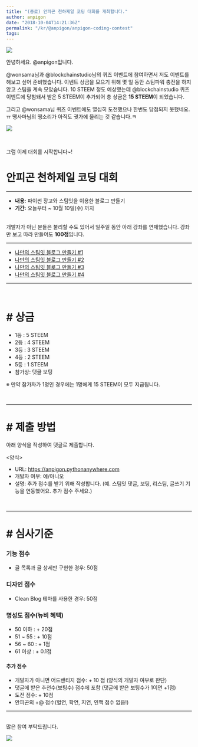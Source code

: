 ```yaml
---
title: "(종료) 안피곤 천하제일 코딩 대회를 개최합니다."
author: anpigon
date: "2018-10-04T14:21:36Z"
permalink: "/kr/@anpigon/anpigon-coding-contest"
tags:
---
```

![](https://imgur.com/Cg84x4k.png)

안녕하세요. @anpigon입니다.

@wonsama님과 @blockchainstudio님의 퀴즈 이벤트에 참여하면서 저도 이벤트를 해보고 싶어 준비했습니다. 이벤트 상금을 모으기 위해 몇 일 동안 스팀파워 충전을 하지 않고 스팀을 계속 모았습니다. 10 STEEM 정도 예상했는데 @blockchainstudio 퀴즈 이벤트에 당첨돼서 받은 5 STEEM이 추가되어 총 상금은 **15 STEEM**이 되었습니다.

그리고 @wonsama님 퀴즈 이벤트에도 열심히 도전했으나 한번도 당첨되지 못했네요.ㅠ 
땡사마님의 땡소리가 아직도 귓가에 울리는 것 같습니다.ㅋ

![](https://imgur.com/Li5gu9y.png)

<br>

그럼 이제 대회를 시작합니다~!
<br>

# 안피곤 천하제일 코딩 대회

___

- **내용:** 파이썬 장고와 스팀잇을 이용한 블로그 만들기
- **기간:** 오늘부터 ~ 10월 10일(수) 까지

<br>개발자가 아닌 분들은 불리할 수도 있어서 일주일 동안 아래 강좌를 연재했습니다. 
강좌만 보고 따라 만들어도 **100점**입니다.

___

* [나만의 스팀잇 블로그 만들기 #1](/kr/@anpigon/python-steemit-blog-1)
* [나만의 스팀잇 블로그 만들기 #2](/kr/@anpigon/python-steemit-blog-2)
* [나만의 스팀잇 블로그 만들기 #3](/kr/@anpigon/python-steemit-blog-3)
* [나만의 스팀잇 블로그 만들기 #4](/kr/@anpigon/python-steemit-blog-4)
___

<br>

# # 상금

- 1등 : 5 STEEM
- 2등 : 4 STEEM
- 3등 : 3 STEEM
- 4등 : 2 STEEM
- 5등 : 1 STEEM
- 참가상: 댓글 보팅

※ 만약 참가자가 1명인 경우에는 1명에게 15 STEEM이 모두 지급됩니다.

<br><hr>

# # 제출 방법

아래 양식을 작성하여 댓글로 제출합니다.

<양식>
- URL: https://anpigon.pythonanywhere.com
- 개발자 여부: 예/아니오
- 설명: 추가 점수를 받기 위해 작성합니다. (예. 스팀잇 댓글, 보팅, 리스팀, 글쓰기 기능을 연동했어요. 추가 점수 주세요.)

<br><hr>

# # 심사기준


### 기능 점수
- 글 목록과 글 상세만 구현한 경우: 50점


### 디자인 점수
- Clean Blog 테마를 사용한 경우: 50점


### 명성도 점수(뉴비 혜택)

- 50 이하 : + 20점
- 51 ~ 55 : + 10점
- 56 ~ 60 : + 1점
- 61 이상 : + 0.1점


#### 추가 점수

- 개발자가 아니면 어드밴티지 점수: + 10 점 (양식의 개발자 여부로 판단)
- 댓글에 받은 추천수(보팅수) 점수에 포함 (댓글에 받은 보팅수가 1이면 +1점)
- 도전 점수: + 10점
- 안피곤의 +@ 점수(혈연, 학연, 지연, 인맥 점수 없음!)

<hr>

<br>많은 참여 부탁드립니다.

![](https://media.giphy.com/media/CT5Ye7uVJLFtu/giphy.gif)